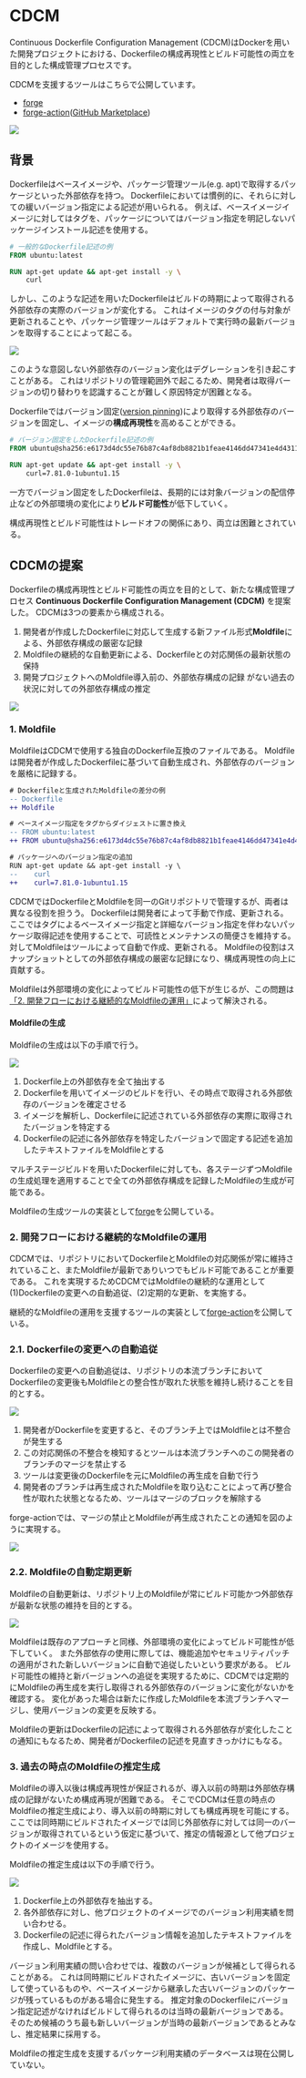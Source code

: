 # CDCM

Continuous Dockerﬁle Configuration Management (CDCM)はDockerを用いた開発プロジェクトにおける、Dockerfileの構成再現性とビルド可能性の両立を目的とした構成管理プロセスです。

CDCMを支援するツールはこちらで公開しています。
- [forge](https://github.com/tklab-group/forge)
- [forge-action](https://github.com/tklab-group/forge-action)([GitHub Marketplace](https://github.com/marketplace/actions/forge-action))

![](./figs/CDCM-overview.png)

## 背景

Dockerfileはベースイメージや、パッケージ管理ツール(e.g. apt)で取得するパッケージといった外部依存を持つ。
Dockerfileにおいては慣例的に、それらに対しての緩いバージョン指定による記述が用いられる。
例えば、ベースイメージイメージに対してはタグを、パッケージについてはバージョン指定を明記しないパッケージインストール記述を使用する。

```Dockerfile
# 一般的なDockerfile記述の例
FROM ubuntu:latest

RUN apt-get update && apt-get install -y \
    curl
```

しかし、このような記述を用いたDockerfileはビルドの時期によって取得される外部依存の実際のバージョンが変化する。
これはイメージのタグの付与対象が更新されることや、パッケージ管理ツールはデフォルトで実行時の最新バージョンを取得することによって起こる。

![](./figs/unexpected-version-change.png)

このような意図しない外部依存のバージョン変化はデグレーションを引き起こすことがある。
これはリポジトリの管理範囲外で起こるため、開発者は取得バージョンの切り替わりを認識することが難しく原因特定が困難となる。

Dockerfileではバージョン固定([version pinning](https://docs.docker.com/develop/develop-images/dockerfile_best-practices/))により取得する外部依存のバージョンを固定し、イメージの**構成再現性**を高めることができる。

```Dockerfile
# バージョン固定をしたDockerfile記述の例
FROM ubuntu@sha256:e6173d4dc55e76b87c4af8db8821b1feae4146dd47341e4d431118c7dd060a74

RUN apt-get update && apt-get install -y \
    curl=7.81.0-1ubuntu1.15
```

一方でバージョン固定をしたDockerfileは、長期的には対象バージョンの配信停止などの外部環境の変化により**ビルド可能性**が低下していく。

構成再現性とビルド可能性はトレードオフの関係にあり、両立は困難とされている。

## CDCMの提案

Dockerfileの構成再現性とビルド可能性の両立を目的として、新たな構成管理プロセス **Continuous Dockerfile Configuration Management (CDCM)** を提案した。
CDCMは3つの要素から構成される。

1. 開発者が作成したDockerfileに対応して生成する新ファイル形式**Moldfile**による、外部依存構成の厳密な記録
2. Moldfileの継続的な自動更新による、Dockerfileとの対応関係の最新状態の保持
3. 開発プロジェクトへのMoldfile導入前の、外部依存構成の記録 がない過去の状況に対しての外部依存構成の推定

![](./figs/CDCM-overview.png)

### 1. Moldfile

MoldfileはCDCMで使用する独自のDockerfile互換のファイルである。
Moldfileは開発者が作成したDockerfileに基づいて自動生成され、外部依存のバージョンを厳格に記録する。

```diff
# Dockerfileと生成されたMoldfileの差分の例
-- Dockerfile
++ Moldfile

# ベースイメージ指定をタグからダイジェストに置き換え
-- FROM ubuntu:latest
++ FROM ubuntu@sha256:e6173d4dc55e76b87c4af8db8821b1feae4146dd47341e4d431118c7dd060a74

# パッケージへのバージョン指定の追加
RUN apt-get update && apt-get install -y \
--    curl
++    curl=7.81.0-1ubuntu1.15
```

CDCMではDockerfileとMoldfileを同一のGitリポジトリで管理するが、両者は異なる役割を担うう。
Dockerfileは開発者によって手動で作成、更新される。
ここではタグによるベースイメージ指定と詳細なバージョン指定を伴わないパッケージ取得記述を使用することで、可読性とメンテナンスの簡便さを維持する。
対してMoldfileはツールによって自動で作成、更新される。
Moldfileの役割はスナップショットとしての外部依存構成の厳密な記録になり、構成再現性の向上に貢献する。

Moldfileは外部環境の変化によってビルド可能性の低下が生じるが、この問題は[「2. 開発フローにおける継続的なMoldfileの運用」](#2-開発フローにおける継続的なmoldfileの運用)によって解決される。

#### Moldfileの生成

Moldfileの生成は以下の手順で行う。

![](./figs/generate-Moldfile.png)

1. Dockerfile上の外部依存を全て抽出する
1. Dockerfileを用いてイメージのビルドを行い、その時点で取得される外部依存のバージョンを確定させる
1. イメージを解析し、Dockerfileに記述されている外部依存の実際に取得されたバージョンを特定する
1. Dockerfileの記述に各外部依存を特定したバージョンで固定する記述を追加したテキストファイルをMoldfileとする

マルチステージビルドを用いたDockerfileに対しても、各ステージずつMoldfileの生成処理を適用することで全ての外部依存構成を記録したMoldfileの生成が可能である。

Moldfileの生成ツールの実装として[forge](https://github.com/tklab-group/forge)を公開している。

### 2. 開発フローにおける継続的なMoldfileの運用


CDCMでは、リポジトリにおいてDockerfileとMoldfileの対応関係が常に維持されていること、またMoldfileが最新でありいつでもビルド可能であることが重要である。
これを実現するためCDCMではMoldfileの継続的な運用として(1)Dockerfileの変更への自動追従、(2)定期的な更新、を実施する。

継続的なMoldfileの運用を支援するツールの実装として[forge-action](https://github.com/tklab-group/forge-action)を公開している。

### 2.1. Dockerfileの変更への自動追従

Dockerfileの変更への自動追従は、リポジトリの本流ブランチにおいてDockerfileの変更後もMoldfileとの整合性が取れた状態を維持し続けることを目的とする。

![](./figs/auto-Moldfile-update-on-Dockerfile-changed.png)

1. 開発者がDockerfileを変更すると、そのブランチ上ではMoldfileとは不整合が発生する
1. この対応関係の不整合を検知するとツールは本流ブランチへのこの開発者のブランチのマージを禁止する
1. ツールは変更後のDockerfileを元にMoldfileの再生成を自動で行う
1. 開発者のブランチは再生成されたMoldfileを取り込むことによって再び整合性が取れた状態となるため、ツールはマージのブロックを解除する


forge-actionでは、マージの禁止とMoldfileが再生成されたことの通知を図のように実現する。

![](./figs/forge-action-auto-update.png)

### 2.2. Moldfileの自動定期更新

Moldfileの自動更新は、リポジトリ上のMoldfileが常にビルド可能かつ外部依存が最新な状態の維持を目的とする。

![](./figs/periodic-Moldfile-update.png)

Moldfileは既存のアプローチと同様、外部環境の変化によってビルド可能性が低下していく。
また外部依存の使用に際しては、機能追加やセキュリティパッチの適用がされた新しいバージョンに自動で追従したいという要求がある。
ビルド可能性の維持と新バージョンへの追従を実現するために、CDCMでは定期的にMoldfileの再生成を実行し取得される外部依存のバージョンに変化がないかを確認する。
変化があった場合は新たに作成したMoldfileを本流ブランチへマージし、使用バージョンの変更を反映する。

Moldfileの更新はDockerfileの記述によって取得される外部依存が変化したことの通知にもなるため、開発者がDockerfileの記述を見直すきっかけにもなる。


### 3. 過去の時点のMoldfileの推定生成

Moldfileの導入以後は構成再現性が保証されるが、導入以前の時期は外部依存構成の記録がないため構成再現が困難である。
そこでCDCMは任意の時点のMoldfileの推定生成により、導入以前の時期に対しても構成再現を可能にする。
ここでは同時期にビルドされたイメージでは同じ外部依存に対しては同一のバージョンが取得されているという仮定に基づいて、推定の情報源として他プロジェクトのイメージを使用する。

Moldfileの推定生成は以下の手順で行う。

![](./figs/estimated-generation-overview.png)

1. Dockerfile上の外部依存を抽出する。
1. 各外部依存に対し、他プロジェクトのイメージでのバージョン利用実績を問い合わせる。
1. Dockerfileの記述に得られたバージョン情報を追加したテキストファイルを作成し、Moldfileとする。

バージョン利用実績の問い合わせでは、複数のバージョンが候補として得られることがある。
これは同時期にビルドされたイメージに、古いバージョンを固定して使っているものや、ベースイメージから継承した古いバージョンのパッケージが残っているものがある場合に発生する。
推定対象のDockerfileにバージョン指定記述がなければビルドして得られるのは当時の最新バージョンである。
そのため候補のうち最も新しいバージョンが当時の最新バージョンであるとみなし、推定結果に採用する。

Moldfileの推定生成を支援するパッケージ利用実績のデータベースは現在公開していない。
